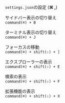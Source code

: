 `settings.json`の設定 (**⌘ ,**)

サイドバー表示の切り替え<br>
`command(⌘) + B`

ターミナル表示の切り替え<br>
`command(⌘) + J`

フォーカスの移動<br>
`command(⌘) + shift(⇧) + ]`

エクスプローラーの表示<br>
`command(⌘) + shift(⇧) + E`

検索の表示<br>
`command(⌘) + shift(⇧) + F`

拡張機能の表示<br>
`command(⌘) + shift(⇧) + X`
